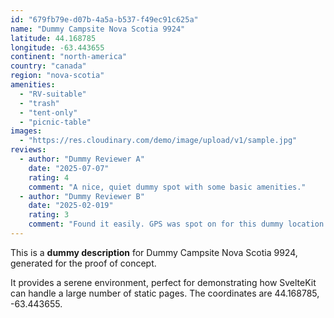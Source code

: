 ```yaml
---
id: "679fb79e-d07b-4a5a-b537-f49ec91c625a"
name: "Dummy Campsite Nova Scotia 9924"
latitude: 44.168785
longitude: -63.443655
continent: "north-america"
country: "canada"
region: "nova-scotia"
amenities:
  - "RV-suitable"
  - "trash"
  - "tent-only"
  - "picnic-table"
images:
  - "https://res.cloudinary.com/demo/image/upload/v1/sample.jpg"
reviews:
  - author: "Dummy Reviewer A"
    date: "2025-07-07"
    rating: 4
    comment: "A nice, quiet dummy spot with some basic amenities."
  - author: "Dummy Reviewer B"
    date: "2025-02-019"
    rating: 3
    comment: "Found it easily. GPS was spot on for this dummy location."
---
```


This is a **dummy description** for Dummy Campsite Nova Scotia 9924, generated for the proof of concept.

It provides a serene environment, perfect for demonstrating how SvelteKit can handle a large number of static pages. The coordinates are 44.168785, -63.443655.
